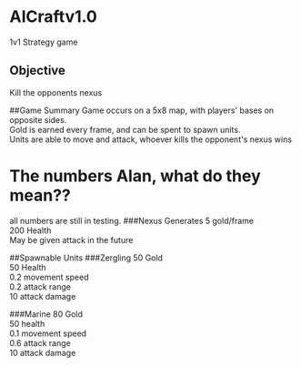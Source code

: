 # AICraftv1.0
1v1 Strategy game
## Objective 
Kill the opponents nexus

##Game Summary
Game occurs on a 5x8 map, with players' bases on opposite sides.<br />
Gold is earned every frame, and can be spent to spawn units.<br />
Units are able to move and attack, whoever kills the opponent's nexus wins<br />

# The numbers Alan, what do they mean??
all numbers are still in testing.
###Nexus
Generates 5 gold/frame<br />
200 Health<br />
May be given attack in the future<br />

##Spawnable Units
###Zergling
50 Gold<br />
50 Health<br />
0.2 movement speed<br />
0.2 attack range<br />
10 attack damage<br />

###Marine
80 Gold<br />
50 health<br />
0.1 movement speed<br />
0.6 attack range<br />
10 attack damage<br />

